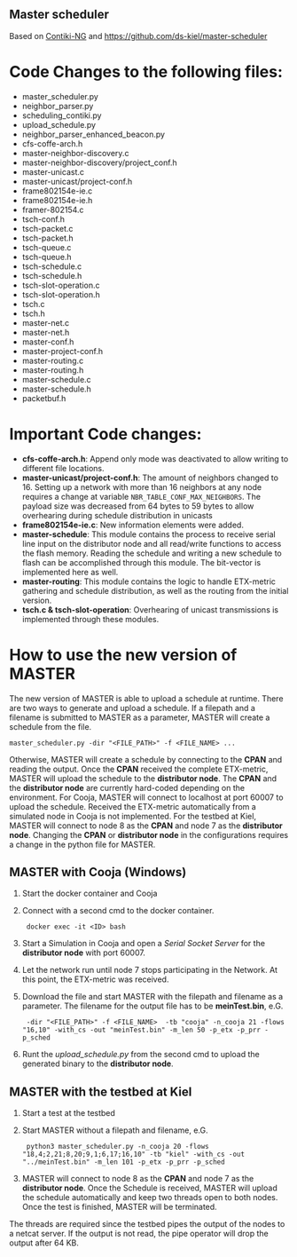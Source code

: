## Master scheduler

Based on [Contiki-NG](https://github.com/contiki-ng/contiki-ng) and https://github.com/ds-kiel/master-scheduler

# Code Changes to the following files:

* master_scheduler.py
* neighbor_parser.py
* scheduling_contiki.py
* upload_schedule.py
* neighbor_parser_enhanced_beacon.py
* cfs-coffe-arch.h
* master-neighbor-discovery.c
* master-neighbor-discovery/project_conf.h
* master-unicast.c
* master-unicast/project-conf.h
* frame802154e-ie.c
* frame802154e-ie.h
* framer-802154.c
* tsch-conf.h
* tsch-packet.c
* tsch-packet.h
* tsch-queue.c
* tsch-queue.h
* tsch-schedule.c
* tsch-schedule.h
* tsch-slot-operation.c
* tsch-slot-operation.h
* tsch.c
* tsch.h
* master-net.c
* master-net.h
* master-conf.h
* master-project-conf.h
* master-routing.c
* master-routing.h
* master-schedule.c
* master-schedule.h
* packetbuf.h

# Important Code changes:

* **cfs-coffe-arch.h**: Append only mode was deactivated to allow writing to different file locations.
* **master-unicast/project-conf.h**: The amount of neighbors changed to 16. Setting up a network with more than 16 neighbors at any node requires a change at variable `NBR_TABLE_CONF_MAX_NEIGHBORS`. The payload size was decreased from 64 bytes to 59 bytes to allow overhearing during schedule distribution in unicasts
* **frame802154e-ie.c**: New information elements were added.
* **master-schedule**: This module contains the process to receive serial line input on the distributor node and all read/write functions to access the flash memory. Reading the schedule and writing a new schedule to flash can be accomplished through this module. The bit-vector is implemented here as well.
* **master-routing**: This module contains the logic to handle ETX-metric gathering and schedule distribution, as well as the routing from the initial version.
* **tsch.c & tsch-slot-operation**: Overhearing of unicast transmissions is implemented through these modules.

# How to use the new version of MASTER

The new version of MASTER is able to upload a schedule at runtime. There are two ways to generate and upload a schedule. If a filepath and a filename is submitted to MASTER as a parameter, MASTER will create a schedule from the file.

    master_scheduler.py -dir "<FILE_PATH>" -f <FILE_NAME> ...
    
Otherwise, MASTER will create a schedule by connecting to the __CPAN__ and reading the output. Once the __CPAN__ received the complete ETX-metric, MASTER will upload the schedule to the __distributor node__. The __CPAN__ and the __distributor node__ are currently hard-coded depending on the environment. 
For Cooja, MASTER will connect to localhost at port 60007 to upload the schedule. Received the ETX-metric automatically from a simulated node in Cooja is not implemented.
For the testbed at Kiel, MASTER will connect to node 8 as the __CPAN__ and node 7 as the __distributor node__. Changing the __CPAN__ or __distributor node__ in the configurations requires a change in the python file for MASTER.

## MASTER with Cooja (Windows)

1. Start the docker container and Cooja
2. Connect with a second cmd to the docker container.


        docker exec -it <ID> bash
        
3. Start a Simulation in Cooja and open a *Serial Socket Server* for the __distributor node__ with port 60007.
4. Let the network run until node 7 stops participating in the Network. At this point, the ETX-metric was received.
5. Download the file and start MASTER with the filepath and filename as a parameter. The filename for the output file has to be **meinTest.bin**, e.G.
    
    
        -dir "<FILE_PATH>" -f <FILE_NAME>  -tb "cooja" -n_cooja 21 -flows "16,10" -with_cs -out "meinTest.bin" -m_len 50 -p_etx -p_prr -p_sched 
    
6. Runt the *upload_schedule.py* from the second cmd to upload the generated binary to the __distributor node__.
    
## MASTER with the testbed at Kiel
    
1. Start a test at the testbed
2. Start MASTER without a filepath and filename, e.G.

        python3 master_scheduler.py -n_cooja 20 -flows "18,4;2,21;8,20;9,1;6,17;16,10" -tb "kiel" -with_cs -out "../meinTest.bin" -m_len 101 -p_etx -p_prr -p_sched

3. MASTER will connect to node 8 as the __CPAN__ and node 7 as the __distributor node__. Once the Schedule is received, MASTER will upload the schedule automatically and keep two threads open to both nodes. Once the test is finished, MASTER will be terminated.

The threads are required since the testbed pipes the output of the nodes to a netcat server. If the output is not read, the pipe operator will drop the output after 64 KB.
